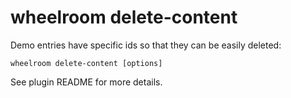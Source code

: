 # wheelroom delete-content

Demo entries have specific ids so that they can be easily deleted:

```
wheelroom delete-content [options]
```

See plugin README for more details.